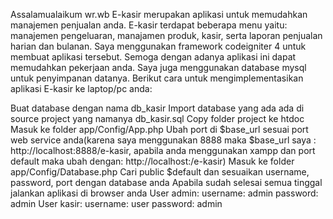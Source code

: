 Assalamualaikum wr.wb 
E-kasir merupakan aplikasi untuk memudahkan manajemen penjualan anda. E-kasir terdapat beberapa menu yaitu: manajemen pengeluaran, manajamen produk, kasir, serta laporan penjualan harian dan bulanan. Saya menggunakan framework codeigniter 4 untuk membuat aplikasi tersebut. Semoga dengan adanya aplikasi ini dapat memudahkan pekerjaan anda. Saya juga menggunakan database mysql untuk penyimpanan datanya. Berikut cara untuk mengimplementasikan aplikasi E-kasir ke laptop/pc anda:

Buat database dengan nama db_kasir
Import database yang ada ada di source project yang namanya db_kasir.sql
Copy folder project ke htdoc
Masuk ke folder app/Config/App.php Ubah port di $base_url sesuai port web service anda(karena saya menggunakan 8888 maka $base_url saya : http://localhost:8888/e-kasir, apabila anda menggunakan xampp dan port default maka ubah dengan: http://localhost:/e-kasir)
Masuk ke folder app/Config/Database.php Cari public $default dan sesuaikan username, password, port dengan database anda
Apabila sudah selesai semua tinggal jalankan aplikasi di browser anda
User admin: 
username: admin 
password: admin 
User kasir: 
username: user 
password: admin
